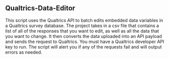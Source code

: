 ## Qualtrics-Data-Editor

This script uses the Qualtrics API to batch edits embedded data variables in a Qualtrics survey database. The project takes in a csv file that contains a list of all of the responses that you want to edit, as well as all the data that you want to change. It then converts the data uploaded into an API payload and sends the request to Qualtrics. You must have a Qualtrics developer API key to run. The script will alert you if any of the requests fail and will output errors as needed. 
